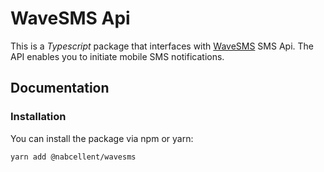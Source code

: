 # WaveSMS Api

This is a <i>Typescript</i> package that interfaces with [WaveSMS](https://wavesms.com/) SMS Api.
The API enables you to initiate mobile SMS notifications.

## Documentation

### Installation

You can install the package via npm or yarn:
```bash
yarn add @nabcellent/wavesms
```